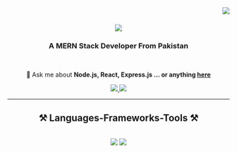 <img align="right" src="https://visitor-badge.laobi.icu/badge?page_id=rehman-al.rehman-al" />

<h1 align="center">
    <img src="https://readme-typing-svg.herokuapp.com/?font=Righteous&size=35&center=true&vCenter=true&width=500&height=70&duration=4000&lines=Hi+There!+👋;+I'm+Rehman+Ali!;" />
</h1>

<h3 align="center">A MERN Stack Developer From Pakistan</h3>

<br/>

<div align="center">
 

💬 Ask me about **Node.js, React, Express.js ... or anything [here](https://github.com/rehman-al)**

 </div>
 
<div align="center"> 
  <a href="mailto:pedro.sales.rehmanjackuuuu@gmail.com">
    <img src="https://img.shields.io/badge/Gmail-333333?style=for-the-badge&logo=gmail&logoColor=red" />
  </a>
  <a href="https://codecrafter-me.netlify.app/" target="_blank">
     <img src="https://img.shields.io/badge/Portfolio-FF5722?style=for-the-badge&logo=todoist&logoColor=white" target="_blank" /> 
  </a>
</div>

 <hr/>
 
<h2 align="center">⚒️ Languages-Frameworks-Tools ⚒️</h2>
<br/>
<div align="center">
    <img src="https://skillicons.dev/icons?i=react,bootstrap,html,css,vscode,github,tailwind,git" />
    <img src="https://skillicons.dev/icons?i=nodejs,python,javascript,express,mongodb,cpp,mysql" /><br>
</div>


